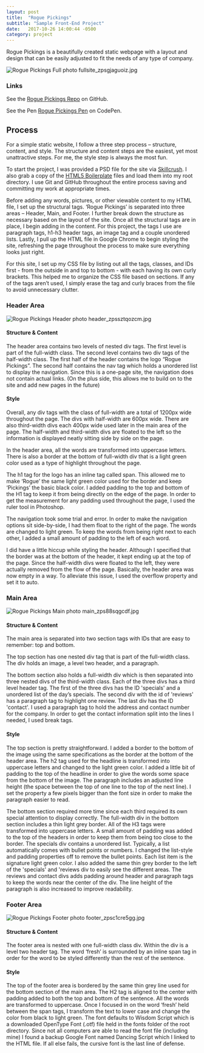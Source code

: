 ```yaml
---
layout: post
title:  "Rogue Pickings"
subtitle: "Sample Front-End Project"
date:   2017-10-26 14:00:44 -0500
category: project
---
```


Rogue Pickings is a beautifully created static webpage with a layout and design that can be easily adjusted to fit the needs of any type of company.

<img src="http://i58.photobucket.com/albums/g244/TraiLYNNE/fullsite_zpsgjaguoiz.jpg" border="0" alt="Rogue Pickings Full photo fullsite_zpsgjaguoiz.jpg"/>

### Links
See the <a href="https://github.com/TraiLynne/rogue_pickings" target='_blank'>Rogue Pickings Repo</a> on GitHub.

See the Pen <a href="https://codepen.io/TraiLYNNE/full/wPvjez" target='_blank'>Rogue Pickings Pen</a> on CodePen.

##  Process
For a simple static website, I follow a three step process – structure, content, and style. The structure and content steps are the easiest, yet most unattractive steps. For me, the style step is always the most fun.

To start the project, I was provided a PSD file for the site via <a href='https://skillcrush.com/' target='_blank'>Skillcrush</a>. I also grab a copy of the <a href='https://html5boilerplate.com/' target='_blank'>HTML5 Boilerplate</a> files and load them into my root directory. I use Git and GitHub throughout the entire process saving and committing my work at appropriate times. 

Before adding any words, pictures, or other viewable content to my HTML file, I set up the structural tags. ‘Rogue Pickings’ is separated into three areas – Header, Main, and Footer. I further break down the structure as necessary based on the layout of the site. Once all the structural tags are in place, I begin adding in the content. For this project, the tags I use are paragraph tags, h1-h3 header tags, an image tag and a couple unordered lists. Lastly, I pull up the HTML file in Google Chrome to begin styling the site, refreshing the page throughout the process to make sure everything looks just right.

For this site, I set up my CSS file by listing out all the tags, classes, and IDs first - from the outside in and top to bottom - with each having its own curly brackets. This helped me to organize the CSS file based on sections. If any of the tags aren’t used, I simply erase the tag and curly braces from the file to avoid unnecessary clutter. 

### Header Area
<img src="http://i58.photobucket.com/albums/g244/TraiLYNNE/header_zpssztqozcm.jpg" border="0" alt="Rogue Pickings Header photo header_zpssztqozcm.jpg"/>

#### Structure & Content
The header area contains two levels of nested div tags. The first level is part of the full-width class. The second level contains two  div tags of the half-width class. The first half of the header contains the logo “Rogue Pickings”. The second half contains the nav tag which holds a unordered list to display the navigation. Since this is a one-page site, the navigation does not contain actual links. (On the plus side, this allows me to build on to the site and add new pages in the future)

#### Style
Overall, any div tags with the class of full-width are a total of 1200px wide throughout the page. The divs with half-width are 600px wide. There are also third-width divs each 400px wide used later in the main area of the page. The half-width and third-width divs are floated to the left so the information is displayed neatly sitting side by side on the page.

In the header area, all the words are transformed into uppercase letters. There is also a border at the bottom of full-width div that is a light green color used as a type of highlight throughout the page.

The h1 tag for the logo has an inline tag called span. This allowed me to make ‘Rogue’ the same light green color used for the border and keep ‘Pickings’ the basic black color. I added padding to the top and bottom of the H1 tag to keep it from being directly on the edge of the page. In order to get the measurement for any padding used throughout the page, I used the ruler tool in Photoshop.

The navigation took some trial and error. In order to make the navigation options sit side-by-side, I had them float to the right of the page. The words are changed to light green. To keep the words from being right next to each other, I added a small amount of padding to the left of each word.

I did have a little hiccup while styling the header. Although I specified that the border was at the bottom of the header, it kept ending up at the top of the page. Since the half-width divs were floated to the left, they were actually removed from the flow of the page. Basically, the header area was now empty in a way. To alleviate this issue, I used the overflow property and set it to auto.

### Main Area
<img src="http://i58.photobucket.com/albums/g244/TraiLYNNE/main_zps88sqgcdf.jpg" border="0" alt="Rogue Pickings Main photo main_zps88sqgcdf.jpg"/>

#### Structure & Content
The main area is separated into two section tags with IDs that are easy to remember: top and bottom. 

The top section has one nested div tag that is part of the full-width class. The div holds an image, a level two header, and a paragraph. 

The bottom section also holds a full-width div which is then separated into three nested divs of the third-width class. Each of the three divs has a third level header tag. The first of the three divs has the ID 'specials' and a unordered list of the day’s specials. The second div with the id of 'reviews' has a paragraph tag to highlight one review. The last div has the ID 'contact'. I used a paragraph tag to hold the address and contact number for the company. In order to get the contact information split into the lines I needed, I used break tags.

#### Style

The top section is pretty straightforward. I added a border to the bottom of the image using the same specifications as the border at the bottom of the header area. The h2 tag used for the headline is transformed into uppercase letters and changed to the light green color. I added a little bit of padding to the top of the headline in order to give the words some space from the bottom of the image. The paragraph includes an adjusted line height (the space between the top of one line to the top of the next line). I set the property a few pixels bigger than the font size in order to make the paragraph easier to read. 

The bottom section required more time since each third required its own special attention to display correctly. The full-width div in the bottom section includes a thin light grey border.  All of the H3 tags were transformed into uppercase letters. A small amount of padding was added to the top of the headers in order to keep them from being too close to the border. The specials div contains a unordered list. Typically, a list automatically comes with bullet points or numbers. I changed the list-style and padding properties off to remove the bullet points. Each list item is the signature light green color. I also added the same thin grey border to the left of the 'specials' and 'reviews div to easily see the different areas. The reviews and contact divs adds padding around header and paragraph tags to keep the words near the center of the div. The line height of the paragraph is also increased to improve readability.


### Footer Area
<img src="http://i58.photobucket.com/albums/g244/TraiLYNNE/footer_zpsc1cre5gg.jpg" border="0" alt="Rogue Pickings Footer photo footer_zpsc1cre5gg.jpg"/>

#### Structure & Content
The footer area is nested with one full-width class div. Within the div is a level two header tag. The word ‘fresh’ is surrounded by an inline span tag in order for the word to be styled differently than the rest of the sentence.

#### Style
The top of the footer area is bordered by the same thin grey line used for the bottom section of the main area. The H2 tag is aligned to the center with padding added to both the top and bottom of the sentence. All the words are transformed to uppercase. Once I focused in on the word ‘fresh’ held between the span tags, I transform the text to lower case and change the color from black to light green. The font defaults to Wisdom Script which is a downloaded OpenType Font (.otf) file held in the fonts folder of the root directory. Since not all computers are able to read the font file (including mine) I found a backup Google Font named Dancing Script which I linked to the HTML file. If all else fails, the cursive font is the last line of defense. 
